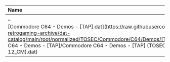 |Name|Size|
|:---|---:|
|[..](../index.html)|DIR|
|[Commodore C64 - Demos - [TAP].dat](https://raw.githubusercontent.com/open-retrogaming-archive/dat-catalog/main/root/normalized/TOSEC/Commodore/C64/Demos/[TAP]/Commodore C64 - Demos - [TAP]/Commodore C64 - Demos - [TAP] (TOSEC-v2022-06-12_CM).dat)|5475|

